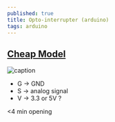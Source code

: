 ```yaml
---
published: true
title: Opto-interrupter (arduino)
tags: arduino
---
```

## [Cheap Model](https://www.amazon.fr/gp/product/B07CQWPLWB/ref=ppx_yo_dt_b_asin_title_o04_s01?ie=UTF8&psc=1)

![caption](https://images-na.ssl-images-amazon.com/images/I/61GuGYqliqL._SL1500_.jpg)

- G -> GND
- S -> analog signal
- V -> 3.3 or 5V ?

<4 min opening


